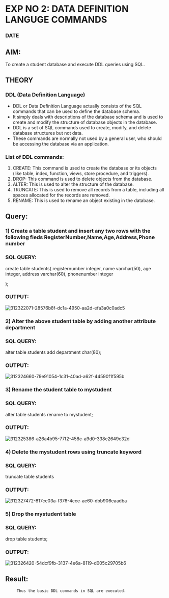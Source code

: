 # EXP NO 2: DATA DEFINITION LANGUGE COMMANDS 
### DATE
## AIM:
To create a student database and execute DDL queries using SQL.


## THEORY
### DDL (Data Definition Language)

* DDL or Data Definition Language actually consists of the SQL commands that can be used to define the database schema.
* It simply deals with descriptions of the database schema and is used to create and modify the structure of database objects in the database.
* DDL is a set of SQL commands used to create, modify, and delete database structures but not data.
* These commands are normally not used by a general user, who should be accessing the database via an application.

 
### List of DDL commands: 
1. CREATE: This command is used to create the database or its objects (like table, index, function, views, store procedure, and triggers).
2. DROP: This command is used to delete objects from the database.
3. ALTER: This is used to alter the structure of the database.
4. TRUNCATE: This is used to remove all records from a table, including all spaces allocated for the records are removed.
5. RENAME: This is used to rename an object existing in the database.

## Query:

### 1) Create a table student  and insert any two rows with the following fieds RegisterNumber,Name,Age,Address,Phone number

### SQL QUERY:
create table students(
    registernumber integer,
    name varchar(50),
    age integer,
    address varchar(60),
    phonenumber integer
    
);


### OUTPUT:
![312322071-28576b8f-dc1a-4950-aa2d-efa3a0c0adc5](https://github.com/rexlinrajan2004/DBMS/assets/119406566/3c84ecee-156f-4e33-8ab0-8fdcdad4bc70)


### 2) Alter the above student table by adding another attribute department

### SQL QUERY: 
alter table students
add department char(80);

### OUTPUT:
![312324660-79e91054-1c31-40ad-a62f-44590f1f595b](https://github.com/rexlinrajan2004/DBMS/assets/119406566/60b37ef8-f4ef-48bd-91bf-5ef7bc4b16da)


### 3) Rename the student table to mystudent

### SQL QUERY: 
alter table students rename to mystudent;

### OUTPUT:
![312325386-a26a4b95-77f2-458c-a9d0-338e2649c32d](https://github.com/rexlinrajan2004/DBMS/assets/119406566/44562165-9857-45d2-a9dc-b9b0adc9b345)


### 4) Delete the mystudent rows using truncate keyword

### SQL QUERY: 
truncate table students

### OUTPUT:
![312327472-817ce03a-f376-4cce-ae60-dbb906eaadba](https://github.com/rexlinrajan2004/DBMS/assets/119406566/de3e6e89-a0c9-40df-8c2c-63e04a9e4b1f)

### 5) Drop the mystudent table
 
### SQL QUERY: 
drop table students;

### OUTPUT:
![312326420-54dcf9fb-3137-4e6a-8119-d005c29705b6](https://github.com/rexlinrajan2004/DBMS/assets/119406566/f751fcbf-60e7-4deb-ac2a-5e09d0d94a76)









## Result:
         Thus the basic DDL commands in SQL are executed. 


